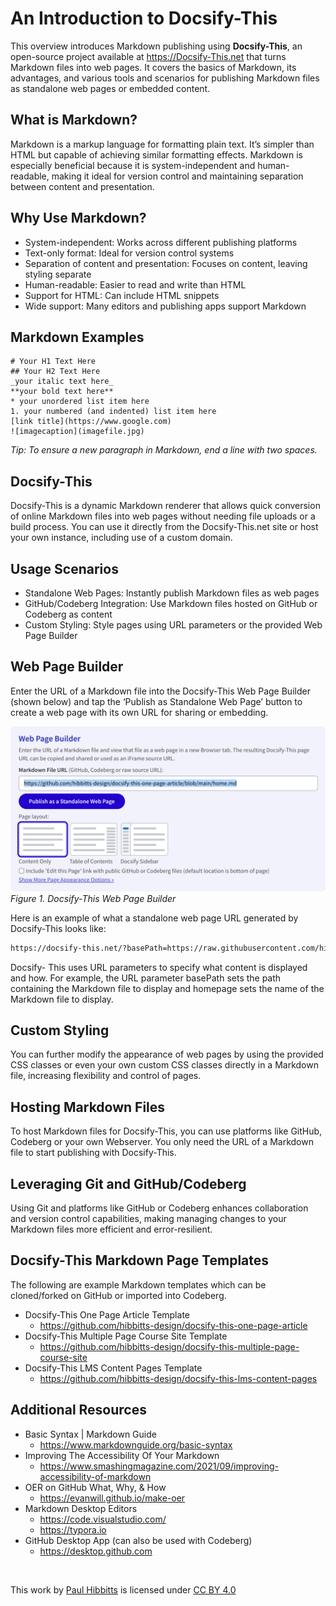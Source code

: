 # An Introduction to Docsify-This

This overview introduces Markdown publishing using **Docsify-This**, an open-source project available at https://Docsify-This.net  that turns Markdown files into web pages. It covers the basics of Markdown, its advantages, and various tools and scenarios for publishing Markdown files as standalone web pages or embedded content.

## What is Markdown?
Markdown is a markup language for formatting plain text. It’s simpler than HTML but capable of achieving similar formatting effects. Markdown is especially beneficial because it is system-independent and human-readable, making it ideal for version control and maintaining separation between content and presentation.

## Why Use Markdown?
- System-independent: Works across different publishing platforms
- Text-only format: Ideal for version control systems
- Separation of content and presentation: Focuses on content, leaving styling separate
- Human-readable: Easier to read and write than HTML
- Support for HTML: Can include HTML snippets
- Wide support: Many editors and publishing apps support Markdown

## Markdown Examples
```
# Your H1 Text Here  
## Your H2 Text Here  
_your italic text here_  
**your bold text here**  
* your unordered list item here  
1. your numbered (and indented) list item here   
[link title](https://www.google.com)  
![imagecaption](imagefile.jpg)
```

*Tip: To ensure a new paragraph in Markdown, end a line with two spaces.*

## Docsify-This
Docsify-This is a dynamic Markdown renderer that allows quick conversion of online Markdown files into web pages without needing file uploads or a build process. You can use it directly from the Docsify-This.net site or host your own instance, including use of a custom domain.

## Usage Scenarios
- Standalone Web Pages: Instantly publish Markdown files as web pages
- GitHub/Codeberg Integration: Use Markdown files hosted on GitHub or Codeberg as content
- Custom Styling: Style pages using URL parameters or the provided Web Page Builder

## Web Page Builder
Enter the URL of a Markdown file into the Docsify-This Web Page Builder (shown below) and tap the ‘Publish as Standalone Web Page’  button to create a web page with its own URL for sharing or embedding. 

![Docsify-This Web Page Builder](images/web-page-builder.png)
_Figure 1. Docsify-This Web Page Builder_  

Here is an example of what a standalone web page URL generated by Docsify-This looks like:  

```html
https://docsify-this.net/?basePath=https://raw.githubusercontent.com/hibbitts-design/docsify-this-one-page-article/main&homepage=home.md

```

Docsify- This uses URL parameters to specify what content is displayed and how. For example, the URL parameter basePath sets the path containing the Markdown file to display and homepage sets the name of the Markdown file to display.

## Custom Styling
You can further modify the appearance of web pages by using the provided CSS classes or even your own custom CSS classes directly in a Markdown file, increasing flexibility and control of pages.

## Hosting Markdown Files
To host Markdown files for Docsify-This, you can use platforms like GitHub, Codeberg or your own Webserver. You only need the URL of a Markdown file to start publishing with Docsify-This.

## Leveraging Git and GitHub/Codeberg
Using Git and platforms like GitHub or Codeberg enhances collaboration and version control
capabilities, making managing changes to your Markdown files more efficient and error-resilient.

## Docsify-This Markdown Page Templates
The following are example Markdown templates which can be cloned/forked on GitHub or imported into Codeberg.

- Docsify-This One Page Article Template
  - https://github.com/hibbitts-design/docsify-this-one-page-article
- Docsify-This Multiple Page Course Site Template
  - https://github.com/hibbitts-design/docsify-this-multiple-page-course-site
- Docsify-This LMS Content Pages Template
  - https://github.com/hibbitts-design/docsify-this-lms-content-pages

## Additional Resources
- Basic Syntax | Markdown Guide
  - https://www.markdownguide.org/basic-syntax
- Improving The Accessibility Of Your Markdown
  - https://www.smashingmagazine.com/2021/09/improving-accessibility-of-markdown
- OER on GitHub What, Why, & How
  - https://evanwill.github.io/make-oer
- Markdown Desktop Editors
  - https://code.visualstudio.com/
  - https://typora.io
- GitHub Desktop App (can also be used with Codeberg)
  - https://desktop.github.com

<br><p xmlns:cc="http://creativecommons.org/ns#" >This work by <a rel="cc:attributionURL dct:creator" property="cc:attributionName" href="https://hibbittsdesign.org">Paul Hibbitts</a> is licensed under <a href="https://creativecommons.org/licenses/by/4.0/?ref=chooser-v1" target="_blank" rel="license noopener noreferrer" style="display:inline-block;">CC BY 4.0<img style="height:22px!important;margin-left:3px;vertical-align:text-bottom;" src="https://mirrors.creativecommons.org/presskit/icons/cc.svg?ref=chooser-v1" alt=""><img style="height:22px!important;margin-left:3px;vertical-align:text-bottom;" src="https://mirrors.creativecommons.org/presskit/icons/by.svg?ref=chooser-v1" alt=""></a></p>

